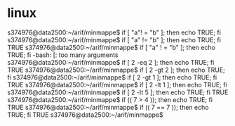 # linux

s374976@data2500:~/arif/minmappe$ if [ "a"! = "b" ]; then echo TRUE; fi
s374976@data2500:~/arif/minmappe$ if [ "a" != "b" ]; then echo TRUE; fi
TRUE
s374976@data2500:~/arif/minmappe$ if [ "a" ! = "b" ]; then echo TRUE; fi
-bash: [: too many arguments
s374976@data2500:~/arif/minmappe$ if [ 2 -eq 2 ]; then echo TRUE; fi
TRUE
s374976@data2500:~/arif/minmappe$ if [ 2 -gt 2 ]; then echo TRUE; fi
s374976@data2500:~/arif/minmappe$ if [ 2 -gt 1 ]; then echo TRUE; fi
TRUE
s374976@data2500:~/arif/minmappe$ if [ 2 -lt 1 ]; then echo TRUE; fi
s374976@data2500:~/arif/minmappe$ if [ 2 -lt 5 ]; then echo TRUE; fi
TRUE
s374976@data2500:~/arif/minmappe$ if (( 7 > 4 )); then echo TRUE; fi
TRUE
s374976@data2500:~/arif/minmappe$ if (( 7 == 7 )); then echo TRUE; fi
TRUE
s374976@data2500:~/arif/minmappe$







